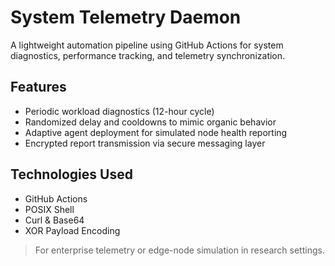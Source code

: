 # System Telemetry Daemon

A lightweight automation pipeline using GitHub Actions for system diagnostics, performance tracking, and telemetry synchronization.

## Features

- Periodic workload diagnostics (12-hour cycle)
- Randomized delay and cooldowns to mimic organic behavior
- Adaptive agent deployment for simulated node health reporting
- Encrypted report transmission via secure messaging layer

## Technologies Used

- GitHub Actions
- POSIX Shell
- Curl & Base64
- XOR Payload Encoding

> For enterprise telemetry or edge-node simulation in research settings.
